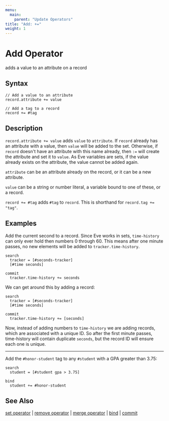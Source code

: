 ```yaml
---
menu:
  main:
    parent: "Update Operators"
title: "Add: +="
weight: 1
---
```


# Add Operator

adds a value to an attribute on a record

## Syntax

```eve
// Add a value to an attribute
record.attribute += value

// Add a tag to a record
record += #tag
```

## Description

`record.attribute += value` adds `value` to `attribute`. If `record` already has an attribute with a value, then `value` will be added to the set. Otherwise, if `record` doesn't have an attribute with this name already, then `:=` will create the attribute and set it to `value`. As Eve variables are sets, if the value already exists on the attribute, the value cannot be added again.

`attribute` can be an attribute already on the record, or it can be a new attribute.

`value` can be a string or number literal, a variable bound to one of these, or a record.  

`record += #tag` adds `#tag` to `record`. This is shorthand for `record.tag += "tag"`.

## Examples

Add the current second to a record. Since Eve works in sets, `time-history` can only ever hold then numbers 0 through 60. This means after one minute passes, no new elements will be added to `tracker.time-history`. 

```eve
search
  tracker = [#seconds-tracker]
  [#time seconds]

commit
  tracker.time-history += seconds
```

We can get around this by adding a record:

```eve
search
  tracker = [#seconds-tracker]
  [#time seconds]

commit
  tracker.time-history += [seconds]
```

Now, instead of adding numbers to `time-history` we are adding records, which are associated with a unique ID. So after the first minute passes, time-history will contain duplicate `seconds`, but the record ID will ensure each one is unique.

---

Add the `#honor-student` tag to any `#student` with a GPA greater than 3.75:

```eve
search
  student = [#student gpa > 3.75]
  
bind
  student += #honor-student
```

## See Also

[set operator](../set) | [remove operator](../remove) | [merge operator](../merge) | [bind](../bind) | [commit](../commit)
